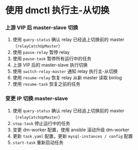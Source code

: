 使用 dmctl 执行主-从切换
===

### 上游 VIP 后 master-slave 切换

1. 使用 `query-status` 确认 relay 已经追上切换前的 master（`relayCatchUpMaster`）
2. 使用 `pause-relay` 暂停 relay
3. 使用 `pause-task` 暂停所有运行中的任务
4. 上游 VIP 后的 master-slave 执行切换
5. 使用 `switch-relay-master` 通知 relay 执行主-从切换
6. 使用 `resume-relay` 恢复 relay 从新 master 读取 binlog
7. 使用 `resume-task` 恢复之前的任务

### 变更 IP 切换 master-slave

1. 使用 `query-status` 确认 relay 已经追上切换前的 master（`relayCatchUpMaster`）
2. `stop-task` 停止运行中的任务
3. 变更 dm-worker 配置，使用 ansible 滚动升级 dm-worker
4. 更新 `task.yaml` 配置，更新 `mysql-instances / config` 配置
5. `start-task` 重新启动任务

